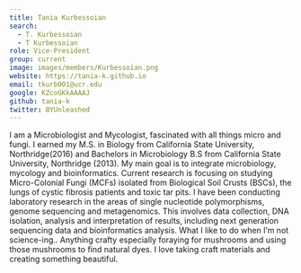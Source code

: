 ```yaml
---
title: Tania Kurbessoian
search:
  - T. Kurbessoian
  - T Kurbessoian
role: Vice-President
group: current
image: images/members/Kurbessoian.png
website: https://tania-k.github.io
email: tkurb001@ucr.edu
google: KZcoGKkAAAAJ
github: tania-k
twitter: BYUnleashed
---
```


I am a Microbiologist and Mycologist, fascinated with all things micro and fungi.
I earned my M.S. in Biology from California State University, Northridge(2016) and Bachelors in Microbiology B.S from California State University, Northridge (2013). My main goal is to integrate microbiology, mycology and bioinformatics.
Current research is focusing on studying Micro-Colonial Fungi (MCFs) isolated from Biological Soil Crusts (BSCs), the lungs of cystic fibrosis patients and toxic tar pits. I have been conducting laboratory research in the areas of single nucleotide polymorphisms, genome sequencing and metagenomics. This involves data collection, DNA isolation, analysis and interpretation of results, including next generation sequencing data and bioinformatics analysis.
What I like to do when I’m not science-ing.. Anything crafty especially foraying for mushrooms and using those mushrooms to find natural dyes. I love taking craft materials and creating something beautiful.

